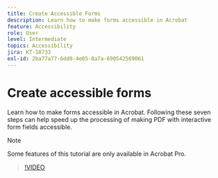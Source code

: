 ```yaml
---
title: Create Accessible Forms
description: Learn how to make forms accessible in Acrobat
feature: Accessibility
role: User
level: Intermediate
topics: Accessibility
jira: KT-18733
exl-id: 2ba77a77-6dd0-4e05-8a7a-690542569061
---
```

# Create accessible forms

Learn how to make forms accessible in Acrobat. Following these seven steps can help speed up the processing of making PDF with interactive form fields accessible.

>[!NOTE]
>
>Some features of this tutorial are only available in Acrobat Pro.

>[!VIDEO](https://video.tv.adobe.com/v/3471615?quality=12&learn=on&hidetitle=true)
